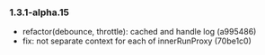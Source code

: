 ### 1.3.1-alpha.15

* refactor(debounce, throttle): cached and handle log (a995486)
* fix: not separate context for each of innerRunProxy (70be1c0)
